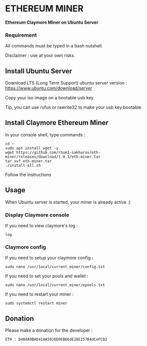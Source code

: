 # ETHEREUM MINER

**Ethereum Claymore Miner on Ubuntu Server**

### Requirement

All commands must be typed in a bash nutshell.

Disclaimer : use at your own risks. 

## Install Ubuntu Server

Download LTS (Long Term Support) ubuntu server version : https://www.ubuntu.com/download/server

Copy your iso image on a bootable usb key.

Tip, you can use rufus or rawrite32 to make your usb key bootable.

## Install Claymore Ethereum Miner

In your console shell, type commands : 

    cd ~
    sudo apt install wget -y
    wget https://github.com/rhum1-sakharov/eth-miner/releases/download/1.0.1/eth-miner.tar 
    tar xvf eth-miner.tar
    ./install-all.sh

Follow the instructions

## Usage

When Ubuntu server is started, your miner is already active :)

### Display Claymore console

If you need to view claymore's log : 

    log 
    
### Claymore config

If you need to setup your claymore config : 

    sudo nano /usr/local/current_miner/config.txt

If you need to set your pools and wallet :

    sudo nano /usr/local/current_miner/epools.txt

If you need to restart your miner :

    sudo systemctl restart miner
    
## Donation

Please make a donation for the developer :

    ETH : D484A9BAD41AA5026D9EB66dE28E257B4dCeFCD2
    
